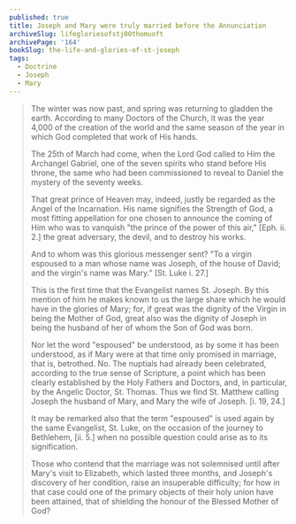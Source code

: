 ```yaml
---
published: true
title: Joseph and Mary were truly married before the Annunciation
archiveSlug: lifegloriesofstj00thomuoft
archivePage: '164'
bookSlug: the-life-and-glories-of-st-joseph
tags:
  - Doctrine
  - Joseph
  - Mary
---
```


> The winter was now past, and spring was returning to gladden the earth. According to many Doctors of the Church, it was the year 4,000 of the creation of the world and the same season of the year in which God completed that work of His hands.
>
> The 25th of March had come, when the Lord God called to Him the Archangel Gabriel, one of the seven spirits who stand before His throne, the same who had been commissioned to reveal to Daniel the mystery of the seventy weeks.
>
> That great prince of Heaven may, indeed, justly be regarded as the Angel of the Incarnation. His name signifies the Strength of God, a most fitting appellation for one chosen to announce the coming of Him who was to vanquish "the prince of the power of this air," [Eph. ii. 2.] the great adversary, the devil, and to destroy his works.
>
> And to whom was this glorious messenger sent? "To a virgin espoused to a man whose name was Joseph, of the house of David; and the virgin's name was Mary." [St. Luke i. 27.]
>
> This is the first time that the Evangelist names St. Joseph. By this mention of him he makes known to us the large share which he would have in the glories of Mary; for, if great was the dignity of the Virgin in being the Mother of God, great also was the dignity of Joseph in being the husband of her of whom the Son of God was born.
>
> Nor let the word "espoused" be understood, as by some it has been understood, as if Mary were at that time only promised in marriage, that is, betrothed. No. The nuptials had already been celebrated, according to the true sense of Scripture, a point which has been clearly established by the Holy Fathers and Doctors, and, in particular, by the Angelic Doctor, St. Thomas. Thus we find St. Matthew calling Joseph the husband of Mary, and Mary the wife of Joseph. [i. 19, 24.]
>
> It may be remarked also that the term "espoused" is used again by the same Evangelist, St. Luke, on the occasion of the journey to Bethlehem, [ii. 5.] when no possible question could arise as to its signification.
>
> Those who contend that the marriage was not solemnised until after Mary's visit to Elizabeth, which lasted three months, and Joseph's discovery of her condition, raise an insuperable difficulty; for how in that case could one of the primary objects of their holy union have been attained, that of shielding the honour of the Blessed Mother of God?
